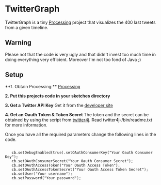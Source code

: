 TwitterGraph
=========
TwitterGraph is a tiny <a href="http://processing.org">Processing</a> project that visualizes the 400 last tweets from a given timeline.

Warning
-------
Please not that the code is very ugly and that didn't invest too much time in doing everything very efficient. Moreover I'm not too fond of Java ;)

Setup
-----

**1. Obtain Processing **
<a href="http://processing.org">Processing</a>

**2. Put this projects code in your sketches directory**

**3. Get a Twitter API Key**
Get it from the <a href="https://dev.twitter.com/apps/new">developer site</a>

**4. Get an Oauth Token & Token Secret**
The token and the secret can be obtained by using the script from <a href="http://twitter4j.org">twitter4j</a>. Read twitter4j-<version>/bin/readme.txt
for more information.

Once you have all the required parameters change the following lines in the code.
<pre><code>
   cb.setDebugEnabled(true).setOAuthConsumerKey("Your Oauth Consumer Key");
   cb.setOAuthConsumerSecret("Your Oauth Consumer Secret");
   cb.setOAuthAccessToken("Your Oauth Access Token");
   cb.setOAuthAccessTokenSecret("Your Oauth Access Token Secret");
   cb.setUser("Your username");
   cb.setPassword("Your password");
</code></pre>